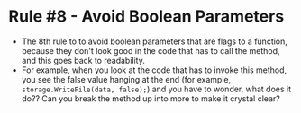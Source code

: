 # Rule #8 - Avoid Boolean Parameters

* The 8th rule to to avoid boolean parameters that are flags to a function, because they don't look good in the code that has to call the method, and this goes back to readability.
* For example, when you look at the code that has to invoke this method, you see the false value hanging at the end (for example, `storage.WriteFile(data, false);`) and you have to wonder, what does it do?? Can you break the method up into more to make it crystal clear?